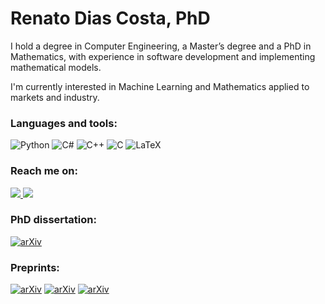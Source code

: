 # Renato Dias Costa, PhD

I hold a degree in Computer Engineering, a Master’s degree and a PhD in Mathematics, with experience in software development and implementing mathematical models. 

I'm currently interested in Machine Learning and Mathematics applied to markets and industry.

### Languages and tools:
![Python](https://img.shields.io/badge/python-3670A0?style=for-the-badge&logo=python&logoColor=ffdd54)
![C#](https://img.shields.io/badge/C%23-239120?style=for-the-badge&logo=c-sharp&logoColor=white)
![C++](https://img.shields.io/badge/C%2B%2B-00599C?style=for-the-badge&logo=c%2B%2B&logoColor=white)
![C](https://img.shields.io/badge/C-00599C?style=for-the-badge&logo=c&logoColor=white)
![LaTeX](https://img.shields.io/badge/latex-%23008080.svg?style=for-the-badge&logo=latex&logoColor=white)

### Reach me on:

<div>

  <a href = "mailto:renatodiascosta89@gmail.com"> 
    <img src="https://img.shields.io/badge/-Gmail-%23333?style=for-the-badge&logo=gmail&logoColor=white" target="_blank">  
  </a>
  
  <a href="https://www.linkedin.com/in/renatodiascosta" target="_blank">
    <img src="https://img.shields.io/badge/-LinkedIn-%230077B5?style=for-the-badge&logo=linkedin&logoColor=white" target="_blank">
  </a>
  
</div>

### PhD dissertation:

[![arXiv](https://img.shields.io/badge/arXiv-1234.56789-b31b1b.svg?style=for-the-badge)](https://arxiv.org/abs/2302.05485)

### Preprints:

[![arXiv](https://img.shields.io/badge/arXiv-1234.56789-0ac730.svg?style=for-the-badge)](https://arxiv.org/abs/2206.03549)
[![arXiv](https://img.shields.io/badge/arXiv-1234.56789-2d9fc2.svg?style=for-the-badge)](https://arxiv.org/abs/2301.03137)
[![arXiv](https://img.shields.io/badge/arXiv-1234.56789-bf1f9f.svg?style=for-the-badge)](https://arxiv.org/abs/2205.07801)

